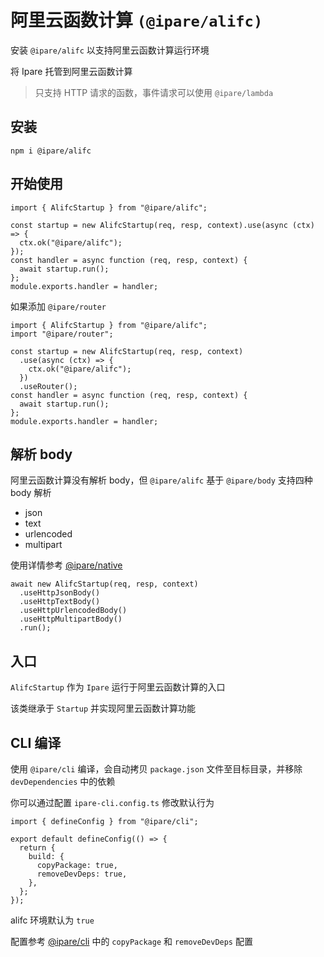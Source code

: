 # 阿里云函数计算 `(@ipare/alifc)`

安装 `@ipare/alifc` 以支持阿里云函数计算运行环境

将 Ipare 托管到阿里云函数计算

> 只支持 HTTP 请求的函数，事件请求可以使用 `@ipare/lambda`

## 安装

```
npm i @ipare/alifc
```

## 开始使用

```TS
import { AlifcStartup } from "@ipare/alifc";

const startup = new AlifcStartup(req, resp, context).use(async (ctx) => {
  ctx.ok("@ipare/alifc");
});
const handler = async function (req, resp, context) {
  await startup.run();
};
module.exports.handler = handler;
```

如果添加 `@ipare/router`

```TS
import { AlifcStartup } from "@ipare/alifc";
import "@ipare/router";

const startup = new AlifcStartup(req, resp, context)
  .use(async (ctx) => {
    ctx.ok("@ipare/alifc");
  })
  .useRouter();
const handler = async function (req, resp, context) {
  await startup.run();
};
module.exports.handler = handler;
```

## 解析 body

阿里云函数计算没有解析 body，但 `@ipare/alifc` 基于 `@ipare/body` 支持四种 body 解析

- json
- text
- urlencoded
- multipart

使用详情参考 [@ipare/native](https://github.com/ipare/native)

```TS
await new AlifcStartup(req, resp, context)
  .useHttpJsonBody()
  .useHttpTextBody()
  .useHttpUrlencodedBody()
  .useHttpMultipartBody()
  .run();
```

## 入口

`AlifcStartup` 作为 `Ipare` 运行于阿里云函数计算的入口

该类继承于 `Startup` 并实现阿里云函数计算功能

## CLI 编译

使用 `@ipare/cli` 编译，会自动拷贝 `package.json` 文件至目标目录，并移除 `devDependencies` 中的依赖

你可以通过配置 `ipare-cli.config.ts` 修改默认行为

```TS
import { defineConfig } from "@ipare/cli";

export default defineConfig(() => {
  return {
    build: {
      copyPackage: true,
      removeDevDeps: true,
    },
  };
});
```

alifc 环境默认为 `true`

配置参考 [@ipare/cli](./cli/#项目配置) 中的 `copyPackage` 和 `removeDevDeps` 配置
